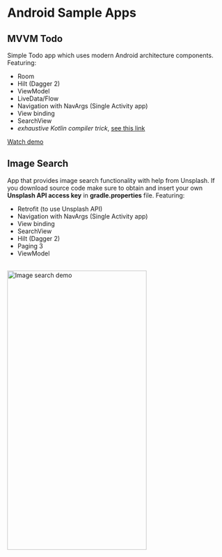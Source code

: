 # Android Sample Apps

## MVVM Todo
Simple Todo app which uses modern Android architecture components. Featuring:
* Room 
* Hilt (Dagger 2) 
* ViewModel
* LiveData/Flow
* Navigation with NavArgs (Single Activity app)
* View binding
* SearchView
* *exhaustive Kotlin compiler trick*, [see this link](https://proandroiddev.com/kotlin-when-statement-when-expression-oh-my-or-how-we-created-our-custom-detekt-rule-6f27e80bedaf)  
  
[Watch demo](https://user-images.githubusercontent.com/20267231/112981615-bf273000-915b-11eb-9861-9fcf7aafed9e.mp4)



## Image Search
App that provides image search functionality with help from Unsplash. If you download source code make sure to obtain and insert your own **Unsplash API access key** in **gradle.properties** file. Featuring:
* Retrofit (to use Unsplash API)
* Navigation with NavArgs (Single Activity app)
* View binding
* SearchView
* Hilt (Dagger 2) 
* Paging 3
* ViewModel

<br>
<img src="/readme/image-search.gif" alt="Image search demo" width="320" height="640"/>
